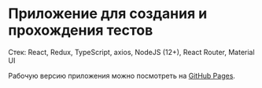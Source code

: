 # Приложение для создания и прохождения тестов

Стек: React, Redux, TypeScript, axios, NodeJS (12+), React Router, Material UI

Рабочую версию приложения можно посмотреть на [GitHub Pages](https://066den.github.io/pokemon/).
